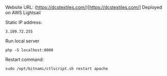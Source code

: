 Website URL: (https://dcstextiles.com/)[https://dcstextiles.com/]
Deployed on AWS Lightsail

Static IP address:
```
3.109.72.255
```

Run local server
```
php -S localhost:8000
```

Restart command:
```
sudo /opt/bitnami/ctlscript.sh restart apache
```
